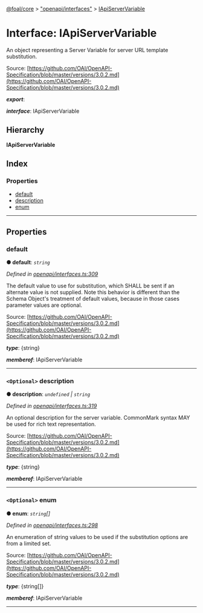 [@foal/core](../README.md) > ["openapi/interfaces"](../modules/_openapi_interfaces_.md) > [IApiServerVariable](../interfaces/_openapi_interfaces_.iapiservervariable.md)

# Interface: IApiServerVariable

An object representing a Server Variable for server URL template substitution.

Source: [https://github.com/OAI/OpenAPI-Specification/blob/master/versions/3.0.2.md](https://github.com/OAI/OpenAPI-Specification/blob/master/versions/3.0.2.md)

*__export__*: 

*__interface__*: IApiServerVariable

## Hierarchy

**IApiServerVariable**

## Index

### Properties

* [default](_openapi_interfaces_.iapiservervariable.md#default)
* [description](_openapi_interfaces_.iapiservervariable.md#description)
* [enum](_openapi_interfaces_.iapiservervariable.md#enum)

---

## Properties

<a id="default"></a>

###  default

**● default**: *`string`*

*Defined in [openapi/interfaces.ts:309](https://github.com/FoalTS/foal/blob/cf326d07/packages/core/src/openapi/interfaces.ts#L309)*

The default value to use for substitution, which SHALL be sent if an alternate value is not supplied. Note this behavior is different than the Schema Object's treatment of default values, because in those cases parameter values are optional.

Source: [https://github.com/OAI/OpenAPI-Specification/blob/master/versions/3.0.2.md](https://github.com/OAI/OpenAPI-Specification/blob/master/versions/3.0.2.md)

*__type__*: {string}

*__memberof__*: IApiServerVariable

___
<a id="description"></a>

### `<Optional>` description

**● description**: *`undefined` \| `string`*

*Defined in [openapi/interfaces.ts:319](https://github.com/FoalTS/foal/blob/cf326d07/packages/core/src/openapi/interfaces.ts#L319)*

An optional description for the server variable. CommonMark syntax MAY be used for rich text representation.

Source: [https://github.com/OAI/OpenAPI-Specification/blob/master/versions/3.0.2.md](https://github.com/OAI/OpenAPI-Specification/blob/master/versions/3.0.2.md)

*__type__*: {string}

*__memberof__*: IApiServerVariable

___
<a id="enum"></a>

### `<Optional>` enum

**● enum**: *`string`[]*

*Defined in [openapi/interfaces.ts:298](https://github.com/FoalTS/foal/blob/cf326d07/packages/core/src/openapi/interfaces.ts#L298)*

An enumeration of string values to be used if the substitution options are from a limited set.

Source: [https://github.com/OAI/OpenAPI-Specification/blob/master/versions/3.0.2.md](https://github.com/OAI/OpenAPI-Specification/blob/master/versions/3.0.2.md)

*__type__*: {string\[\]}

*__memberof__*: IApiServerVariable

___

